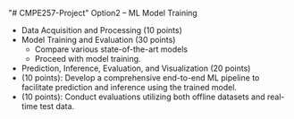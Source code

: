 "# CMPE257-Project" Option2 – ML Model Training
- Data Acquisition and Processing (10 points)
- Model Training and Evaluation (30 points)
  - Compare various state-of-the-art models
  - Proceed with model training.
- Prediction, Inference, Evaluation, and Visualization (20 points)
- (10 points): Develop a comprehensive end-to-end ML pipeline to facilitate prediction and inference using the trained model.
- (10 points):  Conduct evaluations utilizing both offline datasets and real-time test data.
